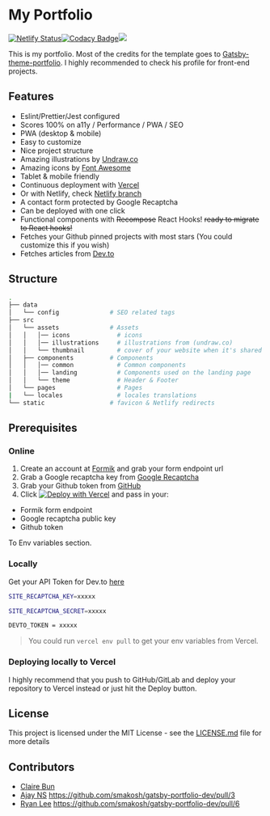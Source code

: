 # My Portfolio

[![Netlify Status](https://api.netlify.com/api/v1/badges/60975f4b-abeb-4d92-9f6a-3efde408f63d/deploy-status)](https://app.netlify.com/sites/cbun097/deploys)[![Codacy Badge](https://api.codacy.com/project/badge/Grade/4f3f26b659324c65a73301ae75d1e5fc)](https://www.codacy.com/manual/cbun097/my-portfolio?utm_source=github.com&utm_medium=referral&utm_content=cbun097/my-portfolio&utm_campaign=Badge_Grade)![](https://github.com/cbun097/my-portfolio/workflows/Checks/badge.svg)

This is my portfolio. Most of the credits for the template goes to [Gatsby-theme-portfolio](https://github.com/smakosh/gatsby-theme-portfolio). I highly recommended to check his profile for front-end projects.

## Features

- Eslint/Prettier/Jest configured
- Scores 100% on a11y / Performance / PWA / SEO
- PWA (desktop & mobile)
- Easy to customize
- Nice project structure
- Amazing illustrations by [Undraw.co](https://undraw.co)
- Amazing icons by [Font Awesome](https://fontawesome.com/)
- Tablet & mobile friendly
- Continuous deployment with [Vercel](https://vercel.com/?utm_source=smakosh)
- Or with Netlify, check [Netlify branch](https://github.com/smakosh/gatsby-portfolio-dev/tree/netlify)
- A contact form protected by Google Recaptcha
- Can be deployed with one click
- Functional components with ~~Recompose~~ React Hooks! ~~ready to migrate to React hooks!~~
- Fetches your Github pinned projects with most stars (You could customize this if you wish)
- Fetches articles from [Dev.to](https://dev.to/)


## Structure

```bash
.
├── data
│   └── config              # SEO related tags
├── src
│   └── assets              # Assets
│   │   │── icons             # icons
│   │   │── illustrations     # illustrations from (undraw.co)
│   │   └── thumbnail         # cover of your website when it's shared to social media
│   ├── components          # Components
│   │   │── common            # Common components
│   │   │── landing           # Components used on the landing page
│   │   └── theme             # Header & Footer
│   └── pages                 # Pages
|   └── locales               # locales translations
└── static                  # favicon & Netlify redirects
```

## Prerequisites

### Online

1. Create an account at [Formik](https://formik.com/?utm_source=smakosh) and grab your form endpoint url
2. Grab a Google recaptcha key from [Google Recaptcha](https://www.google.com/recaptcha/admin)
3. Grab your Github token from [GitHub](https://github.com/settings/tokens/new?scopes=repo&description=portfolio-dev)
4. Click [![Deploy with Vercel](https://vercel.com/button)](https://vercel.com/import/settings?s=https%3A%2F%2Fgithub.com%2Fsmakosh%2Fgatsby-portfolio-dev&c=1&env=GATSBY_PORTFOLIO_GITHUB_TOKEN%2CGATSBY_PORTFOLIO_FORMIK_ENDPOINT%2CGATSBY_PORTFOLIO_RECAPTCHA_KEY&envDescription=Required%20to%20fetch%20your%20repositories%20from%20GitHub&envLink=https://github.com/smakosh/gatsby-portfolio-dev&framework=nextjs) and pass in your:
  
  - Formik form endpoint
  - Google recaptcha public key
  - Github token

To Env variables section.

### Locally

Get your API Token for Dev.to [here](https://docs.dev.to/api/#section/Authentication)

```bash
SITE_RECAPTCHA_KEY=xxxxx

SITE_RECAPTCHA_SECRET=xxxxx

DEVTO_TOKEN = xxxxx

```

> You could run `vercel env pull` to get your env variables from Vercel.

### Deploying locally to Vercel

I highly recommend that you push to GitHub/GitLab and deploy your repository to Vercel instead or just hit the Deploy button.

## License

This project is licensed under the MIT License - see the [LICENSE.md](LICENSE.md) file for more details

## Contributors

- [Claire Bun](https://github.com/cbun097)
- [Ajay NS](https://github.com/ajayns) https://github.com/smakosh/gatsby-portfolio-dev/pull/3
- [Ryan Lee](https://github.com/drdgvhbh) https://github.com/smakosh/gatsby-portfolio-dev/pull/6
